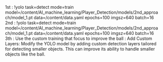 1st : !yolo task=detect mode=train model=/content/AI_machine_learning/Player_Detection/models/2nd_approach/model_1.pt data=/content/data.yaml epochs=100 imgsz=640 batch=16
2nd : !yolo task=detect mode=train model=/content/AI_machine_learning/Player_Detection/models/2nd_approach/model_1.pt data=/content/data.yaml epochs=100 imgsz=640 batch=16
3th : Use the custom training that focus to improve the ball : Add Custom Layers: Modify the YOLO model by adding custom detection layers tailored for detecting smaller objects. This can improve its ability to handle smaller objects like the ball.